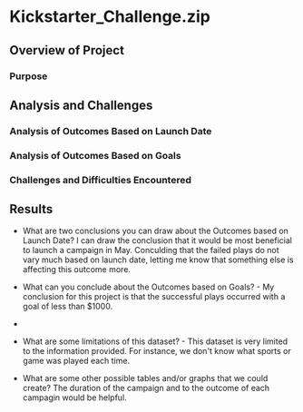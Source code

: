 # Kickstarter_Challenge.zip

## Overview of Project

### Purpose

## Analysis and Challenges

### Analysis of Outcomes Based on Launch Date

### Analysis of Outcomes Based on Goals

### Challenges and Difficulties Encountered

## Results

- What are two conclusions you can draw about the Outcomes based on Launch Date?  I can draw the conclusion that it would be most beneficial to launch a campaign in May. Conculding that the failed plays do not vary much based on launch date, letting me know that something else is affecting this outcome more. 

- What can you conclude about the Outcomes based on Goals? - My conclusion for this project is that the successful plays occurred with a goal of less than $1000. 
- 
- What are some limitations of this dataset? - This dataset is very limited to the information provided. For instance, we don't know what sports or game was played each time.  

- What are some other possible tables and/or graphs that we could create?  The duration of the campaign and to the outcome of each campagin would be helpful.

